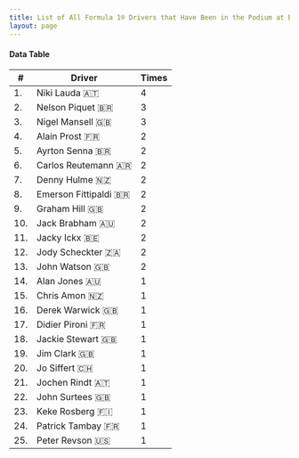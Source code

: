 ```yaml
---
title: List of All Formula 1® Drivers that Have Been in the Podium at Brands Hatch
layout: page
---
```


<canvas id="chart" width="400" height="180"></canvas>
<script>
var data = {
    "datasets": [
        {
            "backgroundColor": "#f3a935",
            "borderColor": "#f68639",
            "borderWidth": 1,
            "data": [
                4.0,
                3.0,
                3.0,
                2.0,
                2.0,
                2.0,
                2.0,
                2.0,
                2.0,
                2.0,
                2.0,
                2.0,
                2.0,
                1.0,
                1.0,
                1.0,
                1.0,
                1.0,
                1.0,
                1.0,
                1.0,
                1.0,
                1.0,
                1.0,
                1.0
            ],
            "label": "Times"
        }
    ],
    "labels": [
        "Niki Lauda 🇦🇹",
        "Nelson Piquet 🇧🇷",
        "Nigel Mansell 🇬🇧",
        "Alain Prost 🇫🇷",
        "Ayrton Senna 🇧🇷",
        "Carlos Reutemann 🇦🇷",
        "Denny Hulme 🇳🇿",
        "Emerson Fittipaldi 🇧🇷",
        "Graham Hill 🇬🇧",
        "Jack Brabham 🇦🇺",
        "Jacky Ickx 🇧🇪",
        "Jody Scheckter 🇿🇦",
        "John Watson 🇬🇧",
        "Alan Jones 🇦🇺",
        "Chris Amon 🇳🇿",
        "Derek Warwick 🇬🇧",
        "Didier Pironi 🇫🇷",
        "Jackie Stewart 🇬🇧",
        "Jim Clark 🇬🇧",
        "Jo Siffert 🇨🇭",
        "Jochen Rindt 🇦🇹",
        "John Surtees 🇬🇧",
        "Keke Rosberg 🇫🇮",
        "Patrick Tambay 🇫🇷",
        "Peter Revson 🇺🇸"
    ]
};
var options = {
  legend: {
    display: false
  },
  scales: {
    xAxes: [{
      ticks: {
        beginAtZero: true,
        maxRotation: 180,
        display: window.innerWidth > 800
      }
    }],
    yAxes: [{
      ticks: {
        beginAtZero: true
      }
    }]
  },
  onResize: function(chart, size) {
    chart.options.scales.xAxes[0].ticks.display = size.width > 800;
  }
};
new Chart("chart", {
    data: data,
    type: 'bar',
    options: options
});
</script>



#### Data Table

| # | Driver | Times |
|--|--|--|
| 1. | Niki Lauda 🇦🇹 | 4 |
| 2. | Nelson Piquet 🇧🇷 | 3 |
| 3. | Nigel Mansell 🇬🇧 | 3 |
| 4. | Alain Prost 🇫🇷 | 2 |
| 5. | Ayrton Senna 🇧🇷 | 2 |
| 6. | Carlos Reutemann 🇦🇷 | 2 |
| 7. | Denny Hulme 🇳🇿 | 2 |
| 8. | Emerson Fittipaldi 🇧🇷 | 2 |
| 9. | Graham Hill 🇬🇧 | 2 |
| 10. | Jack Brabham 🇦🇺 | 2 |
| 11. | Jacky Ickx 🇧🇪 | 2 |
| 12. | Jody Scheckter 🇿🇦 | 2 |
| 13. | John Watson 🇬🇧 | 2 |
| 14. | Alan Jones 🇦🇺 | 1 |
| 15. | Chris Amon 🇳🇿 | 1 |
| 16. | Derek Warwick 🇬🇧 | 1 |
| 17. | Didier Pironi 🇫🇷 | 1 |
| 18. | Jackie Stewart 🇬🇧 | 1 |
| 19. | Jim Clark 🇬🇧 | 1 |
| 20. | Jo Siffert 🇨🇭 | 1 |
| 21. | Jochen Rindt 🇦🇹 | 1 |
| 22. | John Surtees 🇬🇧 | 1 |
| 23. | Keke Rosberg 🇫🇮 | 1 |
| 24. | Patrick Tambay 🇫🇷 | 1 |
| 25. | Peter Revson 🇺🇸 | 1 |
